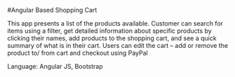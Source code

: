 


#Angular Based Shopping Cart

This app presents a list of the products available. Customer can search for items using a filter, get detailed information about specific products by clicking their names, add products to the shopping cart, and see a quick summary of what is in their cart. Users can edit the cart – add or remove the product to/ from cart and checkout using PayPal 


Language: Angular JS, Bootstrap
